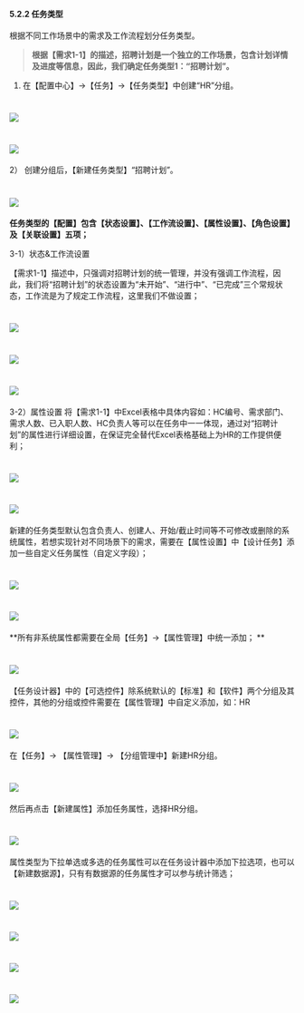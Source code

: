 #### 5.2.2 任务类型

根据不同工作场景中的需求及工作流程划分任务类型。

> **根据【需求1-1】的描述，招聘计划是一个独立的工作场景，包含计划详情及进度等信息，因此，我们确定任务类型1：“招聘计划”。**


01) 在【配置中心】→【任务】→【任务类型】中创建“HR”分组。

# ![](/assets/5.2.2任务类型-新建HR分组.png)

# ![](/assets/5.2.2任务类型-新建HR分组2.png)

2） 创建分组后，【新建任务类型】“招聘计划”。

# ![](/assets/5.2.2任务类型-新建任务类型招聘计划.png)

**任务类型的【配置】包含【状态设置】、【工作流设置】、【属性设置】、【角色设置】及【关联设置】五项；**

3-1）状态&工作流设置

【需求1-1】描述中，只强调对招聘计划的统一管理，并没有强调工作流程，因此，我们将“招聘计划”的状态设置为“未开始”、“进行中”、“已完成”三个常规状态，工作流是为了规定工作流程，这里我们不做设置；

# ![](/assets/5.2.2任务类型-任务类型配置.png)

# ![](/assets/5.2.2任务类型-状态设置1.png)

# ![](/assets/5.2.2任务类型-状态设置2.png)

3-2）属性设置
将【需求1-1】中Excel表格中具体内容如：HC编号、需求部门、需求人数、已入职人数、HC负责人等可以在任务中一一体现，通过对“招聘计划”的属性进行详细设置，在保证完全替代Excel表格基础上为HR的工作提供便利；

# ![](/assets/5.2.2需求表格.png)

# ![](/assets/5.2.2需求表格-对应任务属性.png)

新建的任务类型默认包含负责人、创建人、开始/截止时间等不可修改或删除的系统属性，若想实现针对不同场景下的需求，需要在【属性设置】中【设计任务】添加一些自定义任务属性（自定义字段）；

# ![](/assets/5.2.2需求表格-任务设计器.png)

# ![](/assets/任务设计器.png)

**所有非系统属性都需要在全局【任务】→【属性管理】中统一添加；
**
# ![](/assets/5.2.2属性设置-全局属性管理.png)

【任务设计器】中的【可选控件】除系统默认的【标准】和【软件】两个分组及其控件，其他的分组或控件需要在【属性管理】中自定义添加，如：HR

# ![](/assets/5.2.2属性设置-自定义属性控件HR.png)

在【任务】→ 【属性管理】→ 【分组管理中】新建HR分组。

# ![](/assets/5.2.2属性设置-新建属性分组HR.png)

然后再点击【新建属性】添加任务属性，选择HR分组。

# ![](/assets/5.2.2属性设置-新建任务属性选择HR分组.png)

属性类型为下拉单选或多选的任务属性可以在任务设计器中添加下拉选项，也可以【新建数据源】，只有有数据源的任务属性才可以参与统计筛选；

# ![](/assets/5.2.2属性设置-数据管理.png)

# ![](/assets/5.2.2属性设置-数据管理2.png)

# ![](/assets/5.2.2属性设置-数据配置.png)

# ![](/assets/5.2.2属性设置-数据项设置.png)



